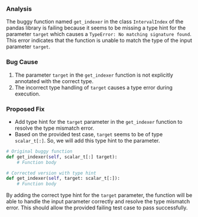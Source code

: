 ### Analysis
The buggy function named `get_indexer` in the class `IntervalIndex` of the pandas library is failing because it seems to be missing a type hint for the parameter `target` which causes a `TypeError: No matching signature found`. This error indicates that the function is unable to match the type of the input parameter `target`.

### Bug Cause
1. The parameter `target` in the `get_indexer` function is not explicitly annotated with the correct type.
2. The incorrect type handling of `target` causes a type error during execution.

### Proposed Fix
- Add type hint for the `target` parameter in the `get_indexer` function to resolve the type mismatch error.
- Based on the provided test case, `target` seems to be of type `scalar_t[:]`. So, we will add this type hint to the parameter.

```python
# Original buggy function
def get_indexer(self, scalar_t[:] target):
    # Function body

# Corrected version with type hint
def get_indexer(self, target: scalar_t[:]):
    # Function body
```

By adding the correct type hint for the `target` parameter, the function will be able to handle the input parameter correctly and resolve the type mismatch error. This should allow the provided failing test case to pass successfully.